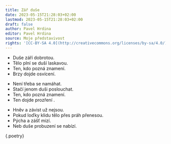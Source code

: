 ```yaml
---
title: Zář duše
date: 2023-05-15T21:28:03+02:00
lastmod: 2023-05-15T21:28:03+02:00
draft: false
author: Pavel Hrdina
editor: Pavel Hrdina
source: Moje představivost
rights: '[CC-BY-SA 4.0](http://creativecommons.org/licenses/by-sa/4.0/)'
---
```


- Duše září dobrotou.
- Tělo plní se duší laskavou.
- Ten, kdo pozná znamení.
- Brzy dojde osvícení.
<!-- -->
- Není třeba se namáhat.
- Stačí jenom duši poslouchat.
- Ten, kdo pozná znamení.
- Ten dojde prozření .
<!-- -->
- Hněv a závist už nejsou.
- Pokud loďky klidu tělo přes práh přenesou.
- Pýcha a zášť mizí.
- Neb duše probuzení se nabízí.

{.poetry}
